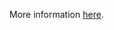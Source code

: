More information [here](https://docs.bridgecrew.io/docs/ensure-that-the-token-auth-file-parameter-is-not-set).
